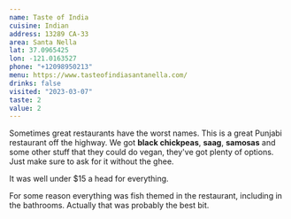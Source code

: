 ```yaml
---
name: Taste of India
cuisine: Indian
address: 13289 CA-33
area: Santa Nella
lat: 37.0965425
lon: -121.0163527
phone: "+12098950213"
menu: https://www.tasteofindiasantanella.com/
drinks: false
visited: "2023-03-07"
taste: 2
value: 2
---
```


Sometimes great restaurants have the worst names. This is a great Punjabi restaurant off the highway. We got **black chickpeas**, **saag**, **samosas** and some other stuff that they could do vegan, they've got plenty of options. Just make sure to ask for it without the ghee.

It was well under $15 a head for everything. 

For some reason everything was fish themed in the restaurant, including in the bathrooms. Actually that was probably the best bit.
